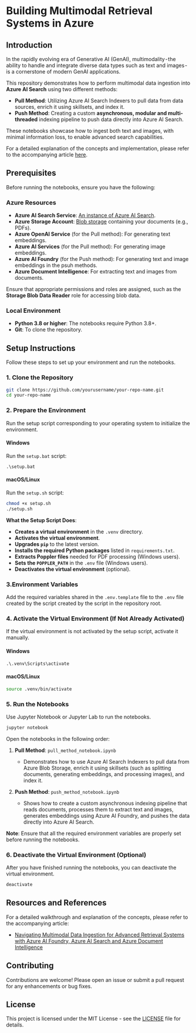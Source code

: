 # Building Multimodal Retrieval Systems in Azure

## Introduction  

In the rapidly evolving era of Generative AI (GenAI), multimodality - the ability to handle and integrate diverse data types such as text and images - is a cornerstone of modern GenAI applications.
   
This repository demonstrates how to perform multimodal data ingestion into **Azure AI Search** using two different methods:  
   
- **Pull Method**: Utilizing Azure AI Search Indexers to pull data from data sources, enrich it using skillsets, and index it.  
- **Push Method**: Creating a custom **asynchronous, modular and multi-threaded** indexing pipeline to push data directly into Azure AI Search.  
   
These notebooks showcase how to ingest both text and images, with minimal information loss, to enable advanced search capabilities.  
   
For a detailed explanation of the concepts and implementation, please refer to the accompanying article [here](#).  
   
## Prerequisites  
   
Before running the notebooks, ensure you have the following:  
   
### Azure Resources  
   
- **Azure AI Search Service**: [An instance of Azure AI Search](https://learn.microsoft.com/en-us/azure/search/search-create-service-portal).  
- **Azure Storage Account**: [Blob storage](https://learn.microsoft.com/en-us/azure/storage/common/storage-account-create?tabs=azure-portal) containing your documents (e.g., PDFs).  
- **Azure OpenAI Service** (for the Pull method): For generating text embeddings.  
- **Azure AI Services** (for the Pull method): For generating image embeddings.  
- **Azure AI Foundry** (for the Push method): For generating text and image embeddings in the psuh methods.  
- **Azure Document Intelligence**: For extracting text and images from documents.

   
Ensure that appropriate permissions and roles are assigned, such as the **Storage Blob Data Reader** role for accessing blob data.  
   
### Local Environment  
   
- **Python 3.8 or higher**: The notebooks require Python 3.8+.  
- **Git**: To clone the repository.  
   
## Setup Instructions  
   
Follow these steps to set up your environment and run the notebooks.  
   
### 1. Clone the Repository  
   
```bash  
git clone https://github.com/yourusername/your-repo-name.git  
cd your-repo-name  
```  
   
### 2. Prepare the Environment  
   
Run the setup script corresponding to your operating system to initialize the environment.  
   
#### Windows  
   
Run the `setup.bat` script:  
   
```batch  
.\setup.bat  
```  
   
#### macOS/Linux  
   
Run the `setup.sh` script:  
   
```bash  
chmod +x setup.sh  
./setup.sh  
```  
   
**What the Setup Script Does**:  
   
- **Creates a virtual environment** in the `.venv` directory.  
- **Activates the virtual environment**.  
- **Upgrades `pip`** to the latest version.  
- **Installs the required Python packages** listed in `requirements.txt`.  
- **Extracts Poppler files** needed for PDF processing (Windows users).  
- **Sets the `POPPLER_PATH`** in the `.env` file (Windows users).  
- **Deactivates the virtual environment** (optional).  
   
### 3.Environment Variables  
   
Add the required variables shared in the `.env.template` file to the `.env` file created by the script created by the script in the repository root.

### 4. Activate the Virtual Environment (If Not Already Activated)  
   
If the virtual environment is not activated by the setup script, activate it manually.  
   
#### Windows  
   
```batch  
.\.venv\Scripts\activate  
```  
   
#### macOS/Linux  
   
```bash  
source .venv/bin/activate  
```  
   
### 5. Run the Notebooks  
   
Use Jupyter Notebook or Jupyter Lab to run the notebooks.  
   
```bash  
jupyter notebook  
```  
   
Open the notebooks in the following order:  
   
1. **Pull Method**: `pull_method_notebook.ipynb`  
   - Demonstrates how to use Azure AI Search Indexers to pull data from Azure Blob Storage, enrich it using skillsets (such as splitting documents, generating embeddings, and processing images), and index it.  
   
2. **Push Method**: `push_method_notebook.ipynb`  
   - Shows how to create a custom asynchronous indexing pipeline that reads documents, processes them to extract text and images, generates embeddings using Azure AI Foundry, and pushes the data directly into Azure AI Search.  
   
**Note**: Ensure that all the required environment variables are properly set before running the notebooks.  
   
### 6. Deactivate the Virtual Environment (Optional)  
   
After you have finished running the notebooks, you can deactivate the virtual environment.  
   
```bash  
deactivate  
```  
   
## Resources and References  
   
For a detailed walkthrough and explanation of the concepts, please refer to the accompanying article:  
   
- [Navigating Multimodal Data Ingestion for Advanced Retrieval Systems with Azure AI Foundry, Azure AI Search and Azure Document Intelligence](#https://medium.com/@khalilchouchen1994/navigating-multimodal-data-ingestion-for-advanced-retrieval-systems-with-azure-ai-foundry-and-d6b41d6d059c)
   
## Contributing  
   
Contributions are welcome! Please open an issue or submit a pull request for any enhancements or bug fixes.  
   
## License  
   
This project is licensed under the MIT License - see the [LICENSE](LICENSE) file for details.  
